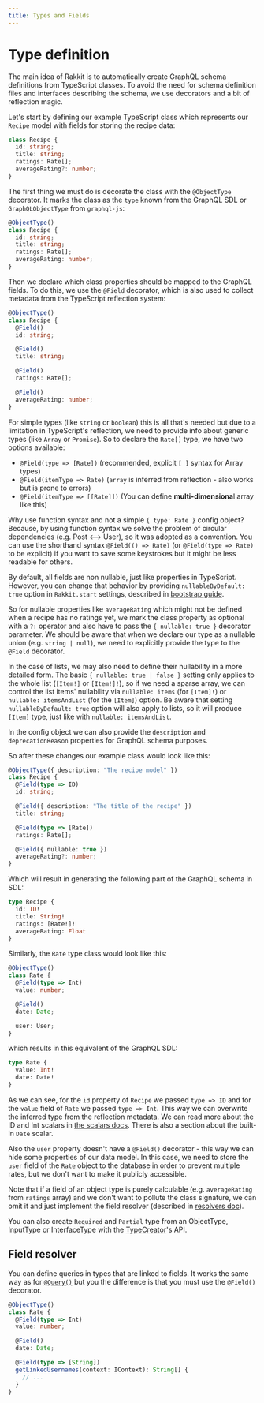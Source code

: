 ```yaml
---
title: Types and Fields
---
```


# Type definition

The main idea of Rakkit is to automatically create GraphQL schema definitions from TypeScript classes. To avoid the need for schema definition files and interfaces describing the schema, we use decorators and a bit of reflection magic.

Let's start by defining our example TypeScript class which represents our `Recipe` model with fields for storing the recipe data:

```typescript
class Recipe {
  id: string;
  title: string;
  ratings: Rate[];
  averageRating?: number;
}
```

The first thing we must do is decorate the class with the `@ObjectType` decorator. It marks the class as the `type` known from the GraphQL SDL or `GraphQLObjectType` from `graphql-js`:

```typescript
@ObjectType()
class Recipe {
  id: string;
  title: string;
  ratings: Rate[];
  averageRating: number;
}
```

Then we declare which class properties should be mapped to the GraphQL fields.
To do this, we use the `@Field` decorator, which is also used to collect metadata from the TypeScript reflection system:

```typescript
@ObjectType()
class Recipe {
  @Field()
  id: string;

  @Field()
  title: string;

  @Field()
  ratings: Rate[];

  @Field()
  averageRating: number;
}
```

For simple types (like `string` or `boolean`) this is all that's needed but due to a limitation in TypeScript's reflection, we need to provide info about generic types (like `Array` or `Promise`). So to declare the `Rate[]` type, we have two options available:

- `@Field(type => [Rate])` (recommended, explicit `[ ]` syntax for Array types)
- `@Field(itemType => Rate)` (`array` is inferred from reflection - also works but is prone to errors)
- `@Field(itemType => [[Rate]])` (You can define **multi-dimensiona**l array like this)

Why use function syntax and not a simple `{ type: Rate }` config object? Because, by using function syntax we solve the problem of circular dependencies (e.g. Post <--> User), so it was adopted as a convention. You can use the shorthand syntax `@Field(() => Rate)` (or `@Field(type => Rate)` to be explicit) if you want to save some keystrokes but it might be less readable for others.

By default, all fields are non nullable, just like properties in TypeScript. However, you can change that behavior by providing `nullableByDefault: true` option in `Rakkit.start` settings, described in [bootstrap guide](/en/graphql/start/bootstrap).

So for nullable properties like `averageRating` which might not be defined when a recipe has no ratings yet, we mark the class property as optional with a `?:` operator and also have to pass the `{ nullable: true }` decorator parameter. We should be aware that when we declare our type as a nullable union (e.g. `string | null`), we need to explicitly provide the type to the `@Field` decorator.

In the case of lists, we may also need to define their nullability in a more detailed form. The basic `{ nullable: true | false }` setting only applies to the whole list (`[Item!]` or `[Item!]!`), so if we need a sparse array, we can control the list items' nullability via `nullable: items` (for `[Item]!`) or `nullable: itemsAndList` (for the `[Item]`) option. Be aware that setting `nullableByDefault: true` option will also apply to lists, so it will produce `[Item]` type, just like with `nullable: itemsAndList`.

In the config object we can also provide the `description` and `deprecationReason` properties for GraphQL schema purposes.

So after these changes our example class would look like this:

```typescript
@ObjectType({ description: "The recipe model" })
class Recipe {
  @Field(type => ID)
  id: string;

  @Field({ description: "The title of the recipe" })
  title: string;

  @Field(type => [Rate])
  ratings: Rate[];

  @Field({ nullable: true })
  averageRating?: number;
}
```

Which will result in generating the following part of the GraphQL schema in SDL:

```graphql
type Recipe {
  id: ID!
  title: String!
  ratings: [Rate!]!
  averageRating: Float
}
```

Similarly, the `Rate` type class would look like this:

```typescript
@ObjectType()
class Rate {
  @Field(type => Int)
  value: number;

  @Field()
  date: Date;

  user: User;
}
```

which results in this equivalent of the GraphQL SDL:

```graphql
type Rate {
  value: Int!
  date: Date!
}
```

As we can see, for the `id` property of `Recipe` we passed `type => ID` and for the `value` field of `Rate` we passed `type => Int`. This way we can overwrite the inferred type from the reflection metadata. We can read more about the ID and Int scalars in [the scalars docs](/en/graphql/type/scalars). There is also a section about the built-in `Date` scalar.

Also the `user` property doesn't have a `@Field()` decorator - this way we can hide some properties of our data model. In this case, we need to store the `user` field of the `Rate` object to the database in order to prevent multiple rates, but we don't want to make it publicly accessible.

Note that if a field of an object type is purely calculable (e.g. `averageRating` from `ratings` array) and we don't want to pollute the class signature, we can omit it and just implement the field resolver (described in [resolvers doc](/en/graphql/query/resolvers)).

You can also create `Required` and `Partial` type from an ObjectType, InputType or InterfaceType with the [TypeCreator](/en/graphql/type/type-creator)'s API.

## Field resolver
You can define queries in types that are linked to fields. It works the same way as for [`@Query()`](/en/graphql/query/resolvers) but you the difference is that you must use the `@Field()` decorator.

```typescript
@ObjectType()
class Rate {
  @Field(type => Int)
  value: number;

  @Field()
  date: Date;

  @Field(type => [String])
  getLinkedUsernames(context: IContext): String[] {
    // ...
  }
}
```
